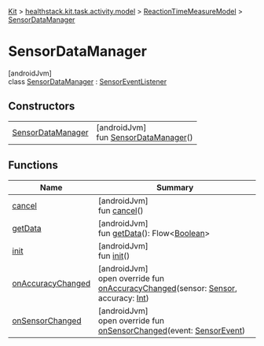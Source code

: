 
[Kit](../../../../kit.html) > [healthstack.kit.task.activity.model](../../index.html) > [ReactionTimeMeasureModel](../index.html) > [SensorDataManager](index.html)



# SensorDataManager



[androidJvm]\
class [SensorDataManager](index.html) : [SensorEventListener](https://developer.android.com/reference/kotlin/android/hardware/SensorEventListener.html)



## Constructors


| | |
|---|---|
| [SensorDataManager](-sensor-data-manager.html) | [androidJvm]<br>fun [SensorDataManager](-sensor-data-manager.html)() |


## Functions


| Name | Summary |
|---|---|
| [cancel](cancel.html) | [androidJvm]<br>fun [cancel](cancel.html)() |
| [getData](get-data.html) | [androidJvm]<br>fun [getData](get-data.html)(): Flow&lt;[Boolean](https://kotlinlang.org/api/latest/jvm/stdlib/kotlin/-boolean/index.html)&gt; |
| [init](init.html) | [androidJvm]<br>fun [init](init.html)() |
| [onAccuracyChanged](on-accuracy-changed.html) | [androidJvm]<br>open override fun [onAccuracyChanged](on-accuracy-changed.html)(sensor: [Sensor](https://developer.android.com/reference/kotlin/android/hardware/Sensor.html), accuracy: [Int](https://kotlinlang.org/api/latest/jvm/stdlib/kotlin/-int/index.html)) |
| [onSensorChanged](on-sensor-changed.html) | [androidJvm]<br>open override fun [onSensorChanged](on-sensor-changed.html)(event: [SensorEvent](https://developer.android.com/reference/kotlin/android/hardware/SensorEvent.html)) |

